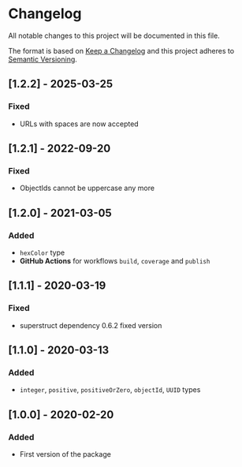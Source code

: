 # Changelog

All notable changes to this project will be documented in this file.

The format is based on [Keep a Changelog](http://keepachangelog.com/en/1.0.0/)
and this project adheres to [Semantic Versioning](http://semver.org/spec/v2.0.0.html).

## [1.2.2] - 2025-03-25
### Fixed
- URLs with spaces are now accepted

## [1.2.1] - 2022-09-20
### Fixed
- ObjectIds cannot be uppercase any more

## [1.2.0] - 2021-03-05
### Added
- `hexColor` type
- **GitHub Actions** for workflows `build`, `coverage` and `publish`

## [1.1.1] - 2020-03-19
### Fixed
- superstruct dependency 0.6.2 fixed version

## [1.1.0] - 2020-03-13
### Added
- `integer`, `positive`, `positiveOrZero`, `objectId`, `UUID` types

## [1.0.0] - 2020-02-20
### Added
- First version of the package
